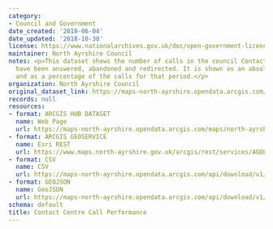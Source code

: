 ```yaml
---
category:
- Council and Government
date_created: '2018-06-04'
date_updated: '2018-10-30'
license: https://www.nationalarchives.gov.uk/doc/open-government-licence/version/3/
maintainer: North Ayrshire Council
notes: <p>This dataset shows the number of calls in the council Contact Centre that
  have been answered, abandoned and redirected. It is shown as an absolute number
  and as a percentage of the calls for that period.</p>
organization: North Ayrshire Council
original_dataset_link: https://maps-north-ayrshire.opendata.arcgis.com/maps/north-ayrshire::contact-centre-call-performance
records: null
resources:
- format: ARCGIS HUB DATASET
  name: Web Page
  url: https://maps-north-ayrshire.opendata.arcgis.com/maps/north-ayrshire::contact-centre-call-performance
- format: ARCGIS GEOSERVICE
  name: Esri REST
  url: https://www.maps.north-ayrshire.gov.uk/arcgis/rest/services/AGOL/Open_Data_Portal3/MapServer/27
- format: CSV
  name: CSV
  url: https://maps-north-ayrshire.opendata.arcgis.com/api/download/v1/items/635eb511410f42dcb500f6df909f6527/csv?layers=27
- format: GEOJSON
  name: GeoJSON
  url: https://maps-north-ayrshire.opendata.arcgis.com/api/download/v1/items/635eb511410f42dcb500f6df909f6527/geojson?layers=27
schema: default
title: Contact Centre Call Performance
---
```

